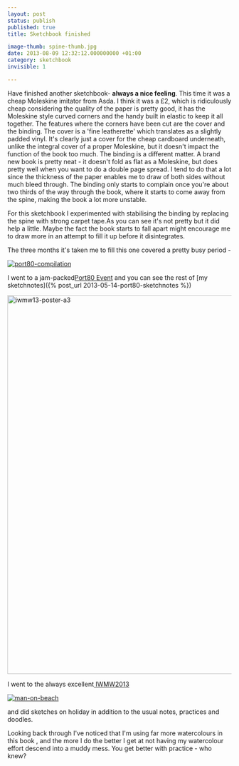 ```yaml
---
layout: post
status: publish
published: true
title: Sketchbook finished

image-thumb: spine-thumb.jpg
date: 2013-08-09 12:32:12.000000000 +01:00
category: sketchbook
invisible: 1

---
```




Have finished another sketchbook- <strong>always a nice feeling</strong>. This time it was a cheap Moleskine imitator from Asda. I think it was a £2, which is ridiculously cheap considering the quality of the paper is pretty good, it has the Moleskine style curved corners and the handy built in elastic to keep it all together. The features where the corners have been cut are the cover and the binding. The cover is a 'fine leatherette'  which translates as a slightly padded vinyl. It's clearly just a cover for the cheap cardboard underneath, unlike the integral cover of a proper Moleskine, but it doesn't impact the function of the book too much. The binding is a different matter. A brand new book is pretty neat - it doesn't fold as flat as a Moleskine, but does pretty well when you want to do a double page spread. I tend to do that a lot since the thickness of the paper enables me to draw of both sides without much bleed through.  The binding only starts to complain once you're about two thirds of the way through the book, where it starts to come away from the spine, making the book a lot more unstable.

For this sketchbook I experimented with stabilising the binding by replacing the spine with strong carpet tape.As you can see it's not pretty but it did help a little. Maybe the fact the book starts to fall apart might encourage me to draw more in an attempt to fill it up before it disintegrates.

The three months it's taken me to fill this one covered a pretty busy period - 

<a href="{{ site.baseurl }}/images/port80/port80-2013-5-10-sketchnotes.gif"><img src="{{ site.baseurl }}/images/port80/port80-2013-05-10-sketchnotes.gif" alt="port80-compilation" /></a>

I went to a jam-packed<a href="http://port80events.co.uk/event/port80-2013/" title="Port80 in Newport">Port80 Event</a> and you can see the rest of [my sketchnotes]({% post_url 2013-05-14-port80-sketchnotes %})

<a href="http://www.flickr.com/photos/mearso/sets/72157634398512614/"><img src="{{ site.baseurl }}/images/iwmw13-poster-a3.gif" alt="iwmw13-poster-a3" width="600" height="849" class="aligncenter size-full wp-image-1605" /></a>

I went to the always excellent<a href="http://iwmw.ukoln.ac.uk/iwmw2013/" title="IWMW2013"> IWMW2013</a>

<a href="http://www.flickr.com/photos/mearso/sets/72157634852961354/"><img src="{{ site.baseurl }}/images/holiday.jpg" alt="man-on-beach"/></a>

and did sketches on holiday in addition to the usual notes, practices and doodles.

Looking back through I've noticed that I'm using far more watercolours in this book , and the more I do the better I get at not having my watercolour effort descend into a muddy mess. You get better with practice - who knew?
